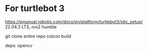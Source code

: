# For turtlebot 3

https://emanual.robotis.com/docs/en/platform/turtlebot3/sbc_setup/
22.04.3 LTS, ros2 humble

git clone entire repo
colcon build

deps: opencv
